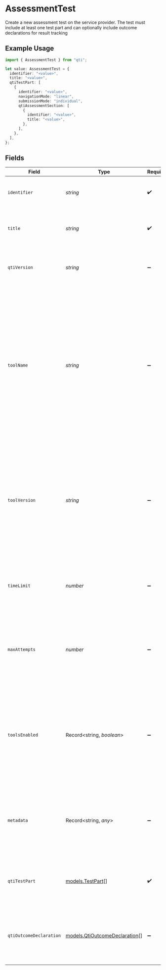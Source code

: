 # AssessmentTest

Create a new assessment test on the service provider. The test must include at least one test part and can optionally include outcome declarations for result tracking

## Example Usage

```typescript
import { AssessmentTest } from "qti";

let value: AssessmentTest = {
  identifier: "<value>",
  title: "<value>",
  qtiTestPart: [
    {
      identifier: "<value>",
      navigationMode: "linear",
      submissionMode: "individual",
      qtiAssessmentSection: [
        {
          identifier: "<value>",
          title: "<value>",
        },
      ],
    },
  ],
};
```

## Fields

| Field                                                                                                                                                                                                                                                                                               | Type                                                                                                                                                                                                                                                                                                | Required                                                                                                                                                                                                                                                                                            | Description                                                                                                                                                                                                                                                                                         |
| --------------------------------------------------------------------------------------------------------------------------------------------------------------------------------------------------------------------------------------------------------------------------------------------------- | --------------------------------------------------------------------------------------------------------------------------------------------------------------------------------------------------------------------------------------------------------------------------------------------------- | --------------------------------------------------------------------------------------------------------------------------------------------------------------------------------------------------------------------------------------------------------------------------------------------------- | --------------------------------------------------------------------------------------------------------------------------------------------------------------------------------------------------------------------------------------------------------------------------------------------------- |
| `identifier`                                                                                                                                                                                                                                                                                        | *string*                                                                                                                                                                                                                                                                                            | :heavy_check_mark:                                                                                                                                                                                                                                                                                  | Unique identifier for the entity on the service provider.                                                                                                                                                                                                                                           |
| `title`                                                                                                                                                                                                                                                                                             | *string*                                                                                                                                                                                                                                                                                            | :heavy_check_mark:                                                                                                                                                                                                                                                                                  | Human-readable title of the entity on the service provider.                                                                                                                                                                                                                                         |
| `qtiVersion`                                                                                                                                                                                                                                                                                        | *string*                                                                                                                                                                                                                                                                                            | :heavy_minus_sign:                                                                                                                                                                                                                                                                                  | Version of the specification used for this assessment test                                                                                                                                                                                                                                          |
| `toolName`                                                                                                                                                                                                                                                                                          | *string*                                                                                                                                                                                                                                                                                            | :heavy_minus_sign:                                                                                                                                                                                                                                                                                  | Name of the authoring tool that created this entity. The tool name characteristic allows the tool creating the test to identify itself. Other processing systems may use this information to interpret the content of application specific data, such as labels on the elements of the test rubric. |
| `toolVersion`                                                                                                                                                                                                                                                                                       | *string*                                                                                                                                                                                                                                                                                            | :heavy_minus_sign:                                                                                                                                                                                                                                                                                  | Version of the authoring tool that created this entity. The tool version characteristic allows the tool creating the test to identify its version. This value must only be interpreted in the context of the tool name.                                                                             |
| `timeLimit`                                                                                                                                                                                                                                                                                         | *number*                                                                                                                                                                                                                                                                                            | :heavy_minus_sign:                                                                                                                                                                                                                                                                                  | Time limit for the entire assessment test in seconds. When not specified, there is no time limit                                                                                                                                                                                                    |
| `maxAttempts`                                                                                                                                                                                                                                                                                       | *number*                                                                                                                                                                                                                                                                                            | :heavy_minus_sign:                                                                                                                                                                                                                                                                                  | Maximum number of attempts allowed for the assessment test. When not specified, unlimited attempts are allowed                                                                                                                                                                                      |
| `toolsEnabled`                                                                                                                                                                                                                                                                                      | Record<string, *boolean*>                                                                                                                                                                                                                                                                           | :heavy_minus_sign:                                                                                                                                                                                                                                                                                  | Configuration of assessment tools available to candidates. Each tool is represented as a key-value pair where the key is the tool name and the value indicates if it's enabled                                                                                                                      |
| `metadata`                                                                                                                                                                                                                                                                                          | Record<string, *any*>                                                                                                                                                                                                                                                                               | :heavy_minus_sign:                                                                                                                                                                                                                                                                                  | Additional custom metadata for extending entity properties beyond standard specification for QTI entities.                                                                                                                                                                                          |
| `qtiTestPart`                                                                                                                                                                                                                                                                                       | [models.TestPart](../models/testpart.md)[]                                                                                                                                                                                                                                                          | :heavy_check_mark:                                                                                                                                                                                                                                                                                  | Array of test parts to include in this assessment test. At least one test part is required                                                                                                                                                                                                          |
| `qtiOutcomeDeclaration`                                                                                                                                                                                                                                                                             | [models.QtiOutcomeDeclaration](../models/qtioutcomedeclaration.md)[]                                                                                                                                                                                                                                | :heavy_minus_sign:                                                                                                                                                                                                                                                                                  | Array of outcome variable declarations for storing assessment results and computed values                                                                                                                                                                                                           |